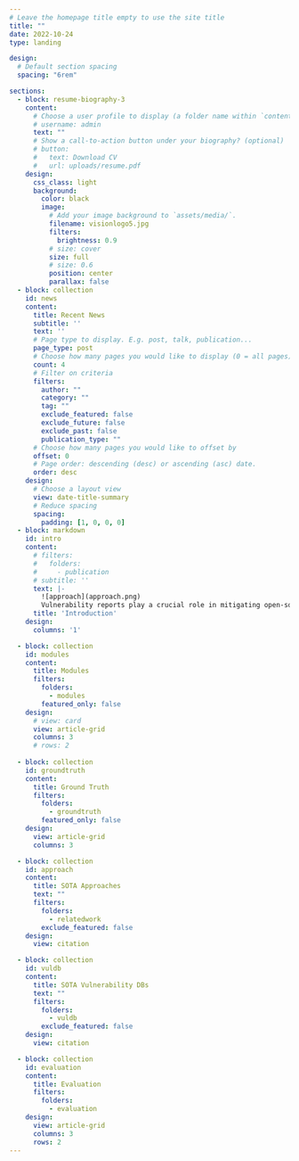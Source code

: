 ```yaml
---
# Leave the homepage title empty to use the site title
title: ""
date: 2022-10-24
type: landing

design:
  # Default section spacing
  spacing: "6rem"

sections:
  - block: resume-biography-3
    content:
      # Choose a user profile to display (a folder name within `content/authors/`)
      # username: admin
      text: ""
      # Show a call-to-action button under your biography? (optional)
      # button:
      #   text: Download CV
      #   url: uploads/resume.pdf
    design:
      css_class: light
      background:
        color: black
        image:
          # Add your image background to `assets/media/`.
          filename: visionlogo5.jpg
          filters:
            brightness: 0.9
          # size: cover
          size: full
          # size: 0.6
          position: center
          parallax: false
  - block: collection
    id: news
    content:
      title: Recent News
      subtitle: ''
      text: ''
      # Page type to display. E.g. post, talk, publication...
      page_type: post
      # Choose how many pages you would like to display (0 = all pages)
      count: 4
      # Filter on criteria
      filters:
        author: ""
        category: ""
        tag: ""
        exclude_featured: false
        exclude_future: false
        exclude_past: false
        publication_type: ""
      # Choose how many pages you would like to offset by
      offset: 0
      # Page order: descending (desc) or ascending (asc) date.
      order: desc
    design:
      # Choose a layout view
      view: date-title-summary
      # Reduce spacing
      spacing:
        padding: [1, 0, 0, 0]
  - block: markdown
    id: intro
    content:
      # filters:
      #   folders:
      #     - publication
      # subtitle: ''
      text: |-
        ![approach](approach.png)
        Vulnerability reports play a crucial role in mitigating open-source software risks. Typically, the vulnerability report contains affected versions of a software. However, despite the validation by security expert who discovers and vendors who review, the affected versions are not always accurate. Especially, the complexity of maintaining its accuracy increases significantly when dealing with multiple versions and their differences. Several advances have been made to identify affected versions. However, they still face limitations. First, some existing approaches identify affected versions based on repository-hosting platforms (i.e., GitHub), but these versions are not always consistent with those in package registries (i.e., Maven). Second, existing approaches fail to distinguish the importance of different vulnerable methods and patched statements in face of vulnerabilities with multiple methods and change hunks.
      title: 'Introduction'
    design:
      columns: '1'

  - block: collection
    id: modules
    content:
      title: Modules
      filters:
        folders:
          - modules
        featured_only: false
    design:
      # view: card
      view: article-grid
      columns: 3
      # rows: 2
      
  - block: collection
    id: groundtruth
    content:
      title: Ground Truth
      filters:
        folders:
          - groundtruth
        featured_only: false
    design:
      view: article-grid
      columns: 3

  - block: collection
    id: approach
    content:
      title: SOTA Approaches
      text: ""
      filters:
        folders:
          - relatedwork
        exclude_featured: false
    design:
      view: citation

  - block: collection
    id: vuldb
    content:
      title: SOTA Vulnerability DBs
      text: ""
      filters:
        folders:
          - vuldb
        exclude_featured: false
    design:
      view: citation

  - block: collection
    id: evaluation
    content:
      title: Evaluation
      filters:
        folders:
          - evaluation
    design:
      view: article-grid
      columns: 3
      rows: 2
---
```

